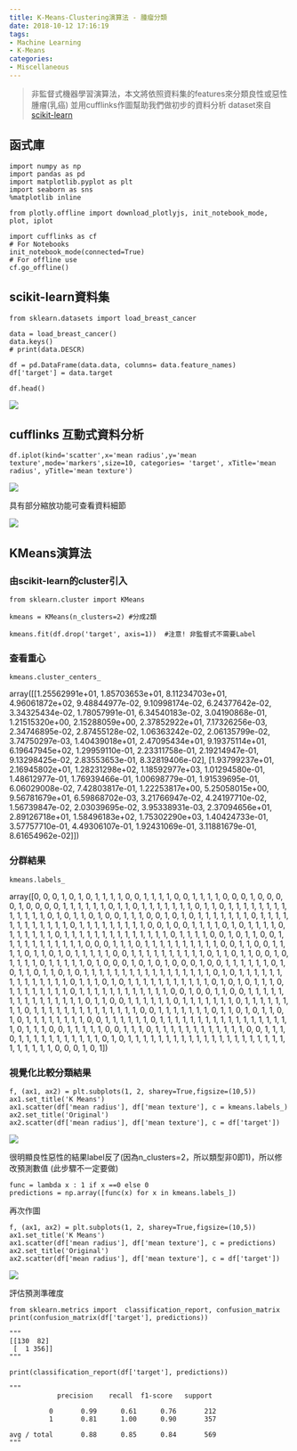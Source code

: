 ```yaml
---
title: K-Means-Clustering演算法 - 腫瘤分類
date: 2018-10-12 17:16:19
tags:
- Machine Learning
- K-Means
categories:
- Miscellaneous
---
```



> 非監督式機器學習演算法，本文將依照資料集的features來分類良性或惡性腫瘤(乳癌)
> 並用cufflinks作圖幫助我們做初步的資料分析
> dataset來自[scikit-learn](http://scikit-learn.org/stable/modules/generated/sklearn.datasets.load_breast_cancer.html)


## 函式庫

```python=
import numpy as np
import pandas as pd
import matplotlib.pyplot as plt
import seaborn as sns
%matplotlib inline

from plotly.offline import download_plotlyjs, init_notebook_mode, plot, iplot

import cufflinks as cf
# For Notebooks
init_notebook_mode(connected=True)
# For offline use
cf.go_offline()
```
<!-- more -->
## scikit-learn資料集

```python=
from sklearn.datasets import load_breast_cancer

data = load_breast_cancer()
data.keys()
# print(data.DESCR)

df = pd.DataFrame(data.data, columns= data.feature_names)
df['target'] = data.target

df.head()
```

![](https://i.imgur.com/25fKd74.png)

## cufflinks 互動式資料分析

```python=
df.iplot(kind='scatter',x='mean radius',y='mean texture',mode='markers',size=10, categories= 'target', xTitle='mean radius', yTitle='mean texture')
```

![](https://i.imgur.com/YPs3Wnb.png)

具有部分縮放功能可查看資料細節

![](https://i.imgur.com/kL71HaG.png)

 
## KMeans演算法

### 由scikit-learn的cluster引入

```python=
from sklearn.cluster import KMeans

kmeans = KMeans(n_clusters=2) #分成2類

kmeans.fit(df.drop('target', axis=1))  #注意! 非監督式不需要Label
```

### 查看重心

```python=
kmeans.cluster_centers_
```

array([[1.25562991e+01, 1.85703653e+01, 8.11234703e+01, 4.96061872e+02,
        9.48844977e-02, 9.10998174e-02, 6.24377642e-02, 3.34325434e-02,
        1.78057991e-01, 6.34540183e-02, 3.04190868e-01, 1.21515320e+00,
        2.15288059e+00, 2.37852922e+01, 7.17326256e-03, 2.34746895e-02,
        2.87455128e-02, 1.06363242e-02, 2.06135799e-02, 3.74750297e-03,
        1.40439018e+01, 2.47095434e+01, 9.19375114e+01, 6.19647945e+02,
        1.29959110e-01, 2.23311758e-01, 2.19214947e-01, 9.13298425e-02,
        2.83553653e-01, 8.32819406e-02],
       [1.93799237e+01, 2.16945802e+01, 1.28231298e+02, 1.18592977e+03,
        1.01294580e-01, 1.48612977e-01, 1.76939466e-01, 1.00698779e-01,
        1.91539695e-01, 6.06029008e-02, 7.42803817e-01, 1.22253817e+00,
        5.25058015e+00, 9.56781679e+01, 6.59868702e-03, 3.21766947e-02,
        4.24197710e-02, 1.56739847e-02, 2.03039695e-02, 3.95338931e-03,
        2.37094656e+01, 2.89126718e+01, 1.58496183e+02, 1.75302290e+03,
        1.40424733e-01, 3.57757710e-01, 4.49306107e-01, 1.92431069e-01,
        3.11881679e-01, 8.61654962e-02]])


### 分群結果

```python=
kmeans.labels_
```

array([0, 0, 0, 1, 0, 1, 0, 1, 1, 1, 1, 0, 0, 1, 1, 1, 1, 0, 0, 1, 1, 1,
       1, 0, 0, 0, 1, 0, 0, 0, 0, 1, 0, 0, 0, 0, 1, 1, 1, 1, 1, 1, 0, 1,
       1, 0, 1, 1, 1, 1, 1, 1, 1, 0, 1, 1, 0, 1, 1, 1, 1, 1, 1, 1, 1, 1,
       1, 1, 1, 1, 0, 1, 0, 1, 1, 0, 1, 0, 0, 1, 1, 1, 0, 0, 1, 0, 1, 0,
       1, 1, 1, 1, 1, 1, 1, 0, 1, 1, 1, 1, 1, 1, 1, 1, 1, 1, 1, 1, 0, 1,
       1, 1, 1, 1, 1, 1, 1, 1, 0, 0, 1, 0, 0, 1, 1, 1, 1, 0, 1, 0, 1, 1,
       1, 1, 0, 1, 1, 1, 1, 1, 1, 0, 1, 1, 1, 1, 1, 1, 1, 1, 1, 1, 1, 1,
       1, 1, 0, 1, 1, 1, 1, 0, 0, 1, 0, 1, 1, 0, 0, 1, 1, 1, 1, 1, 1, 1,
       1, 1, 1, 1, 0, 0, 0, 1, 1, 1, 0, 1, 1, 1, 1, 1, 1, 1, 1, 1, 1, 0,
       0, 1, 1, 0, 0, 1, 1, 1, 1, 0, 1, 1, 0, 1, 0, 1, 1, 1, 1, 1, 0, 0,
       1, 1, 1, 1, 1, 1, 1, 1, 1, 1, 0, 1, 1, 0, 1, 1, 0, 0, 1, 0, 1, 1,
       1, 1, 0, 1, 1, 1, 1, 1, 0, 1, 0, 0, 0, 1, 0, 1, 0, 1, 0, 0, 0, 1,
       0, 0, 1, 1, 1, 1, 1, 1, 0, 1, 0, 1, 1, 0, 1, 1, 0, 1, 0, 1, 1, 1,
       1, 1, 1, 1, 1, 1, 1, 1, 1, 1, 1, 1, 1, 1, 0, 1, 0, 1, 1, 1, 1, 1,
       1, 1, 1, 1, 1, 1, 1, 1, 1, 0, 1, 1, 1, 0, 1, 0, 1, 1, 1, 1, 1, 1,
       1, 1, 1, 1, 1, 0, 1, 0, 1, 0, 1, 1, 1, 0, 1, 1, 1, 1, 1, 1, 1, 1,
       0, 1, 1, 1, 1, 1, 1, 1, 1, 1, 1, 1, 1, 0, 0, 1, 0, 0, 1, 1, 0, 0,
       1, 1, 1, 1, 1, 1, 1, 1, 1, 1, 1, 1, 1, 1, 1, 0, 1, 1, 0, 0, 1, 1,
       1, 1, 1, 1, 0, 1, 1, 1, 1, 1, 1, 1, 0, 1, 1, 1, 1, 1, 1, 1, 1, 0,
       1, 1, 1, 1, 1, 1, 1, 1, 1, 1, 1, 1, 1, 1, 0, 0, 1, 1, 1, 1, 1, 1,
       1, 0, 1, 1, 0, 1, 0, 1, 1, 0, 1, 0, 1, 1, 1, 1, 1, 1, 1, 1, 0, 0,
       1, 1, 1, 1, 1, 1, 0, 1, 1, 1, 1, 1, 1, 1, 1, 1, 1, 1, 1, 1, 1, 1,
       1, 1, 1, 0, 1, 1, 1, 0, 0, 1, 1, 1, 1, 1, 0, 0, 1, 1, 1, 0, 1, 1,
       1, 1, 1, 1, 1, 1, 1, 1, 1, 1, 0, 0, 1, 1, 1, 0, 1, 1, 1, 1, 1, 1,
       1, 1, 1, 1, 1, 0, 1, 0, 1, 1, 1, 1, 1, 1, 1, 1, 1, 1, 1, 1, 1, 1,
       1, 1, 1, 1, 1, 1, 1, 1, 1, 1, 1, 1, 1, 0, 0, 0, 1, 0, 1])

### 視覺化比較分類結果

```python=
f, (ax1, ax2) = plt.subplots(1, 2, sharey=True,figsize=(10,5))
ax1.set_title('K Means')
ax1.scatter(df['mean radius'], df['mean texture'], c = kmeans.labels_)
ax2.set_title('Original')
ax2.scatter(df['mean radius'], df['mean texture'], c = df['target'])
```

![](https://i.imgur.com/rC33hjL.png)

很明顯良性惡性的結果label反了(因為n_clusters=2，所以類型非0即1)，所以修改預測數值 (此步驟不一定要做)

```python=
func = lambda x : 1 if x ==0 else 0
predictions = np.array([func(x) for x in kmeans.labels_])
```

再次作圖

```python=
f, (ax1, ax2) = plt.subplots(1, 2, sharey=True,figsize=(10,5))
ax1.set_title('K Means')
ax1.scatter(df['mean radius'], df['mean texture'], c = predictions)
ax2.set_title('Original')
ax2.scatter(df['mean radius'], df['mean texture'], c = df['target'])
```

![](https://i.imgur.com/2RVe9nG.png)


評估預測準確度

```python=
from sklearn.metrics import  classification_report, confusion_matrix
print(confusion_matrix(df['target'], predictions))

""" 
[[130  82]
 [  1 356]]
""" 
 
print(classification_report(df['target'], predictions))

"""
            precision    recall  f1-score   support

          0       0.99      0.61      0.76       212
          1       0.81      1.00      0.90       357

avg / total       0.88      0.85      0.84       569
"""
```
